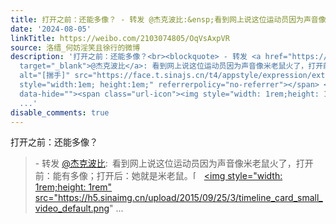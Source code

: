 ```yaml
---
title: 打开之前：还能多像？ - 转发 @杰克波比:&ensp;看到网上说这位运动员因为声音像米老鼠火了，打开前：能有多像；打开后：她就是米老鼠。[揣手] 杰克波比的微博视...
date: '2024-08-05'
linkTitle: https://weibo.com/2103074805/OqVsAxpVR
source: 洛缙_何妨淫笑且徐行的微博
description: '打开之前：还能多像？<br><blockquote> - 转发 <a href="https://weibo.com/1663723820"
  target="_blank">@杰克波比</a>: 看到网上说这位运动员因为声音像米老鼠火了，打开前：能有多像；打开后：她就是米老鼠。<span class="url-icon"><img
  alt="[揣手]" src="https://face.t.sinajs.cn/t4/appstyle/expression/ext/normal/af/2022_chuaishou_org.png"
  style="width:1em; height:1em;" referrerpolicy="no-referrer"></span> <a href="https://video.weibo.com/show?fid=1034:5063657458171954"
  data-hide=""><span class="url-icon"><img style="width: 1rem;height: 1rem" src="https://h5.sinaimg.cn/upload/2015/09/25/3/timeline_card_small_video_default.png"
  ...'
disable_comments: true
---
```

打开之前：还能多像？<br><blockquote> - 转发 <a href="https://weibo.com/1663723820" target="_blank">@杰克波比</a>: 看到网上说这位运动员因为声音像米老鼠火了，打开前：能有多像；打开后：她就是米老鼠。<span class="url-icon"><img alt="[揣手]" src="https://face.t.sinajs.cn/t4/appstyle/expression/ext/normal/af/2022_chuaishou_org.png" style="width:1em; height:1em;" referrerpolicy="no-referrer"></span> <a href="https://video.weibo.com/show?fid=1034:5063657458171954" data-hide=""><span class="url-icon"><img style="width: 1rem;height: 1rem" src="https://h5.sinaimg.cn/upload/2015/09/25/3/timeline_card_small_video_default.png" ...